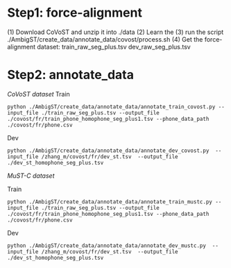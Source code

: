
# Step1: force-alignment 

(1) Download CoVoST and unzip it into ./data
(2) Learn the 
(3) run the script ./AmbigST/create_data/annotate_data/covost/process.sh
(4) Get the force-alignment dataset:
    train_raw_seg_plus.tsv
    dev_raw_seg_plus.tsv

# Step2: annotate_data 

*CoVoST dataset*
Train
```
python ./AmbigST/create_data/annotate_data/annotate_train_covost.py --input_file ./train_raw_seg_plus.tsv --output_file ./covost/fr/train_phone_homophone_seg_plus1.tsv --phone_data_path  ./covost/fr/phone.csv

```
Dev
```
python ./AmbigST/create_data/annotate_data/annotate_dev_covost.py  --input_file /zhang_m/covost/fr/dev_st.tsv  --output_file ./dev_st_homophone_seg_plus.tsv

```


*MuST-C dataset*

Train
```
python ./AmbigST/create_data/annotate_data/annotate_train_mustc.py --input_file ./train_raw_seg_plus.tsv --output_file ./covost/fr/train_phone_homophone_seg_plus1.tsv --phone_data_path  ./covost/fr/phone.csv

```
Dev
```
python ./AmbigST/create_data/annotate_data/annotate_dev_mustc.py  --input_file /zhang_m/covost/fr/dev_st.tsv  --output_file ./dev_st_homophone_seg_plus.tsv
